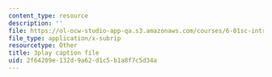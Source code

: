```yaml
---
content_type: resource
description: ''
file: https://ol-ocw-studio-app-qa.s3.amazonaws.com/courses/6-01sc-introduction-to-electrical-engineering-and-computer-science-i-spring-2011/2f64209e132d9a62d1c5b1a8f7c5d34a_8FWfmvj3HYw.srt
file_type: application/x-subrip
resourcetype: Other
title: 3play caption file
uid: 2f64209e-132d-9a62-d1c5-b1a8f7c5d34a
---
```

